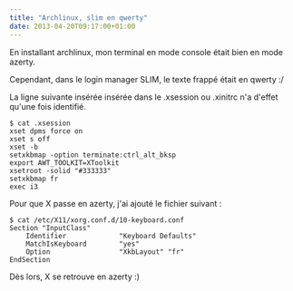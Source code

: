 ```yaml
---
title: "Archlinux, slim en qwerty"
date: 2013-04-20T09:17:00+01:00
---
```

En installant archlinux, mon terminal en mode console était bien en mode azerty.

Cependant, dans le login manager SLIM, le texte frappé était en qwerty :/

La ligne suivante insérée insérée dans le .xsession ou .xinitrc n'a d'effet qu'une fois identifié.


```
$ cat .xsession 
xset dpms force on
xset s off
xset -b
setxkbmap -option terminate:ctrl_alt_bksp
export AWT_TOOLKIT=XToolkit
xsetroot -solid "#333333"
setxkbmap fr
exec i3
```

Pour que X passe en azerty, j'ai ajouté le fichier suivant :


```
$ cat /etc/X11/xorg.conf.d/10-keyboard.conf 
Section "InputClass"
    Identifier             "Keyboard Defaults"
    MatchIsKeyboard        "yes"
    Option                 "XkbLayout" "fr"
EndSection
```

Dès lors, X se retrouve en azerty :)

<div style="height: 0; overflow: hidden;">Section "InputClass"
    Identifier             "Keyboard Defaults"
    MatchIsKeyboard        "yes"
    Option                 "XkbLayout" "fr"
EndSection
setxkbmap fr</div>
